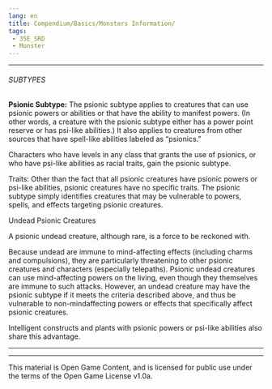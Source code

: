 ```yaml
---
lang: en
title: Compendium/Basics/Monsters Information/
tags: 
 - 35E_SRD
 - Monster
---
```






---



###### SUBTYPES





**Psionic Subtype:** The psionic subtype applies to creatures that can use psionic powers or abilities or that have the ability to manifest powers. (In other words, a creature with the psionic subtype either has a power point reserve or has psi-like abilities.) It also applies to creatures from other sources that have spell-like abilities labeled as “psionics.”  



Characters who have levels in any class that grants the use of psionics, or who have psi-like abilities as racial traits, gain the psionic subtype.



Traits: Other than the fact that all psionic creatures have psionic powers or psi-like abilities, psionic creatures have no specific traits. The psionic subtype simply identifies creatures that may be vulnerable to powers, spells, and effects targeting psionic creatures.



Undead Psionic Creatures  

A psionic undead creature, although rare, is a force to be reckoned with.



Because undead are immune to mind-affecting effects (including charms and compulsions), they are particularly threatening to other psionic creatures and characters (especially telepaths). Psionic undead creatures can use mind-affecting powers on the living, even though they themselves are immune to such attacks. However, an undead creature may have the psionic subtype if it meets the criteria described above, and thus be vulnerable to non-mindaffecting powers or effects that specifically affect psionic creatures.



Intelligent constructs and plants with psionic powers or psi-like abilities also share this advantage.







---



---



This material is Open Game Content, and is licensed for public use under the terms of the Open Game License v1.0a.

